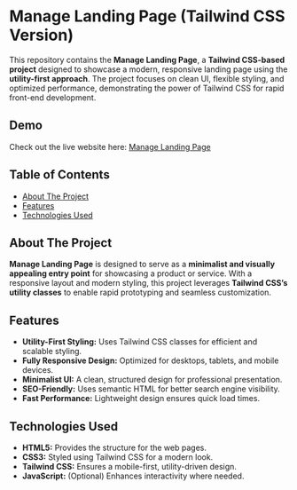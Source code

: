 # Manage Landing Page (Tailwind CSS Version)

This repository contains the **Manage Landing Page**, a **Tailwind CSS-based project** designed to showcase a modern, responsive landing page using the **utility-first approach**. The project focuses on clean UI, flexible styling, and optimized performance, demonstrating the power of Tailwind CSS for rapid front-end development.

## Demo

Check out the live website here: [Manage Landing Page](https://manage-landing-tailwindcss.netlify.app)

## Table of Contents

- [About The Project](#about-the-project)
- [Features](#features)
- [Technologies Used](#technologies-used)

## About The Project

**Manage Landing Page** is designed to serve as a **minimalist and visually appealing entry point** for showcasing a product or service. With a responsive layout and modern styling, this project leverages **Tailwind CSS’s utility classes** to enable rapid prototyping and seamless customization.

## Features

- **Utility-First Styling:** Uses Tailwind CSS classes for efficient and scalable styling.
- **Fully Responsive Design:** Optimized for desktops, tablets, and mobile devices.
- **Minimalist UI:** A clean, structured design for professional presentation.
- **SEO-Friendly:** Uses semantic HTML for better search engine visibility.
- **Fast Performance:** Lightweight design ensures quick load times.

## Technologies Used

- **HTML5:** Provides the structure for the web pages.
- **CSS3:** Styled using Tailwind CSS for a modern look.
- **Tailwind CSS:** Ensures a mobile-first, utility-driven design.
- **JavaScript:** (Optional) Enhances interactivity where needed.

